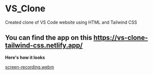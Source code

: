 # VS_Clone
Created clone of VS Code website using HTML and Tailwind CSS

## You can find the app on this https://vs-clone-tailwind-css.netlify.app/
 
**Here's how it looks**

[screen-recording.webm](https://user-images.githubusercontent.com/117113144/210139927-c8fbc1e0-3e88-434f-b490-05ac09004bcd.webm)

